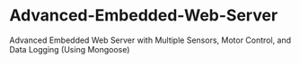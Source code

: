 # Advanced-Embedded-Web-Server
Advanced Embedded Web Server with Multiple Sensors, Motor Control, and Data Logging (Using Mongoose)
